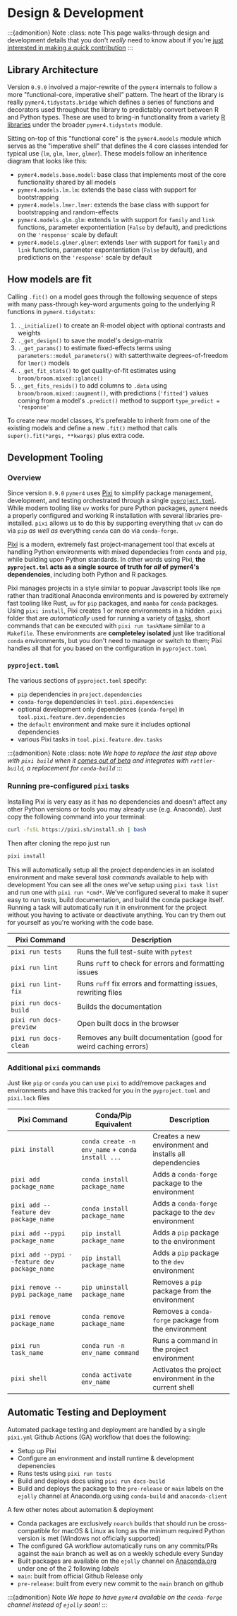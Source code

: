 # Design & Development

:::{admonition} Note
:class: note
This page walks-through design and development details that you don't *really* need to know about if you're [just interested in making a quick contribution](./contributing.md)
:::

## Library Architecture

Version `0.9.0` involved a major-rewrite of the `pymer4` internals to follow a more "functional-core, imperative shell" pattern. The heart of the library is really `pymer4.tidystats.bridge` which defines a series of functions and decorators used throughout the library to predictably convert between R and Python types. These are used to bring-in functionality from a variety [R libraries](../api/functions.md) under the broader `pymer4.tidystats` module. 

Sitting on-top of this "functional core" is the `pymer4.models` module which  serves as the "imperative shell" that defines the 4 core classes intended for typical use (`lm`, `glm`, `lmer`, `glmer`). These models follow an inheritence diagram that looks like this:

- `pymer4.models.base.model`: base class that implements most of the core functionality shared by all models
- `pymer4.models.lm.lm`: extends the base class with support for bootstrapping
- `pymer4.models.lmer.lmer`: extends the base class with support for bootstrapping and random-effects
- `pymer4.models.glm.glm`: extends `lm` with support for `family` and `link` functions, parameter expontentiation (`False` by default), and predictions on the `'response'` scale by default
- `pymer4.models.glmer.glmer`: extends `lmer` with support for `family` and `link` functions, parameter expontentiation (`False` by default), and predictions on the `'response'` scale by default

## How models are fit

Calling `.fit()` on a model goes through the following sequence of steps with many pass-through key-word arguments going to the underlying R functions in `pymer4.tidystats`:

1. `._initialize()` to create an R-model object with optional contrasts and weights
2. `._get_design()` to save the model's design-matrix
3. `._get_params()` to estimate fixed-effects terms using `parameters::model_parameters()` with satterthwaite degrees-of-freedom for `lmer()` models
4. `._get_fit_stats()` to get quality-of-fit estimates using `broom/broom.mixed::glance()` 
5. `._get_fits_resids()` to add columns to `.data` using `broom/broom.mixed::augment()`, with predictions (`'fitted'`) values coming from a model's `.predict()` method to support `type_predict = 'response'`

To create new model classes, it's preferable to inherit from one of the existing models and define a new `.fit()` method that calls `super().fit(*args, **kwargs)` plus extra code.


## Development Tooling

### Overview

Since version `0.9.0` `pymer4` uses [Pixi](https://prefix.dev/blog/pixi_for_scientists) to simplify package management, development, and testing orchestrated through a single [`pyproject.toml`](https://packaging.python.org/en/latest/guides/writing-pyproject-toml/). While modern tooling like `uv` works for pure Python packages, `pymer4` needs a properly configured and working R installation with several libraries pre-installed. `pixi` allows us to do this by supporting everything that `uv` can do via `pip` *as well as* everything `conda` can do via `conda-forge`.

[Pixi](https://prefix.dev/blog/pixi_for_scientists) is a modern, extremely fast project-management tool that excels at handling Python environments with mixed dependecies from `conda` and `pip`, while building upon Python standards. In other words using Pixi, **the `pyproject.tml` acts as a single source of truth for *all* of pymer4's dependencies**, including both Python and R packages.

Pixi manages projects in a style similar to popuar Javascript tools like `npm` rather than traditional Anaconda environments and is powered by extremely fast tooling like Rust, `uv` for `pip` packages, and `mamba` for `conda` packages. Using `pixi install`, Pixi creates 1 or more environments in a hidden `.pixi` folder that are *automatically* used for running a variety of [tasks](https://pixi.sh/latest/features/advanced_tasks/), short commands that can be executed with `pixi run taskName` similar to a `Makefile`. These environments are **completeley isolated** just like traditional `conda` environments, but you don't need to manage or switch to them; Pixi handles all that for you based on the configuration in `pyproject.toml` 


### `pyproject.toml`

The various sections of `pyproject.toml` specify:

- `pip` dependencies in `project.dependencies`
- `conda-forge` dependencies in `tool.pixi.dependencies`
- optional development only dependences (`conda-forge`) in `tool.pixi.feature.dev.dependencies`
- the `default` environment and make sure it includes optional dependencies
- various Pixi tasks in `tool.pixi.feature.dev.tasks`

:::{admonition} Note
:class: note
*We hope to replace the last step above with `pixi build` when it [comes out of beta](https://pixi.sh/latest/build/getting_started/) and integrates with `rattler-build`, a replacement for `conda-build`*
:::


### Running pre-configured `pixi` tasks

Installing Pixi is very easy as it has no dependencies and doesn't affect any other Python versions or tools you may already use (e.g. Anaconda). Just copy the following command into your terminal:  

```bash
curl -fsSL https://pixi.sh/install.sh | bash
```

Then after cloning the repo just run

```bash
pixi install
```

This will automatically setup all the project dependencies in an isolated environment and make several *task commands* available to help with development You can see all the ones we've setup using `pixi task list` and run one with `pixi run *cmd*`. We've configured several to make it super easy to run tests, build documentation, and build the conda package itself. Running a task will automatically run it in environment for the project without you having to activate or deactivate anything. You can try them out for yourself as you're working with the code base. 

| Pixi Command |  Description |
|--------------|------------------|
| `pixi run tests` | Runs the full test-suite with `pytest` |
| `pixi run lint` | Runs `ruff` to check for errors and formatting issues |
| `pixi run lint-fix` | Runs `ruff` fix errors and formatting issues, rewriting files |
| `pixi run docs-build` | Builds the documentation |
| `pixi run docs-preview` | Open built docs in the browser |
| `pixi run docs-clean` | Removes any built documentation (good for weird caching errors) |


### Additional `pixi` commands

Just like `pip` or `conda` you can use `pixi` to add/remove packages and environments and have this tracked for you in the `pyproject.toml` and `pixi.lock` files

| Pixi Command | Conda/Pip Equivalent | Description |
|--------------|------------------|-------------|
| `pixi install` | `conda create -n env_name` + `conda install ...` | Creates a new environment and installs all dependencies |
| `pixi add package_name` | `conda install package_name` | Adds a `conda-forge` package to the environment |
| `pixi add --feature dev package_name` | `conda install package_name` | Adds a `conda-forge` package to the `dev` environment |
| `pixi add --pypi package_name` | `pip install package_name` | Adds a `pip` package to the environment |
| `pixi add --pypi --feature dev package_name` | `pip install package_name` | Adds a `pip` package to the `dev` environment |
| `pixi remove --pypi package_name` | `pip uninstall package_name` | Removes a `pip` package from the environment |
| `pixi remove package_name` | `conda remove package_name` | Removes a `conda-forge` package from the environment |
| `pixi run task_name` | `conda run -n env_name command` | Runs a command in the project environment |
| `pixi shell` | `conda activate env_name` | Activates the project environment in the current shell |

## Automatic Testing and Deployment

Automated package testing and deployment are handled by a single `pixi.yml` Github Actions (GA) workflow that does the following:

- Setup up Pixi
- Configure an environment and install runtime & development depenencies
- Runs tests using `pixi run tests`
- Build and deploys docs using `pixi run docs-build`
- Build and deploys the package to the `pre-release` or `main` labels on the `ejolly` channel at Anaconda.org using `conda-build` and `anaconda-client`

A few other notes about automation & deployment

- Conda packages are exclusively `noarch` builds that should run be cross-compatible for macOS & Linux as long as the minimum required Python version is met (Windows not officially supported)
- The configured GA workflow automatically runs on any commits/PRs against the `main` branch as well as on a weekly schedule every Sunday
- Built packages are available on the `ejolly` channel on [Anaconda.org](https://anaconda.org/ejolly/pymer4) under one of the 2 following *labels*
- `main`: built from official Github Release only
- `pre-release`: built from every new commit to the `main` branch on github

:::{admonition} Note
*We hope to have `pymer4` available on the `conda-forge` channel instead of `ejolly` soon!*
:::
